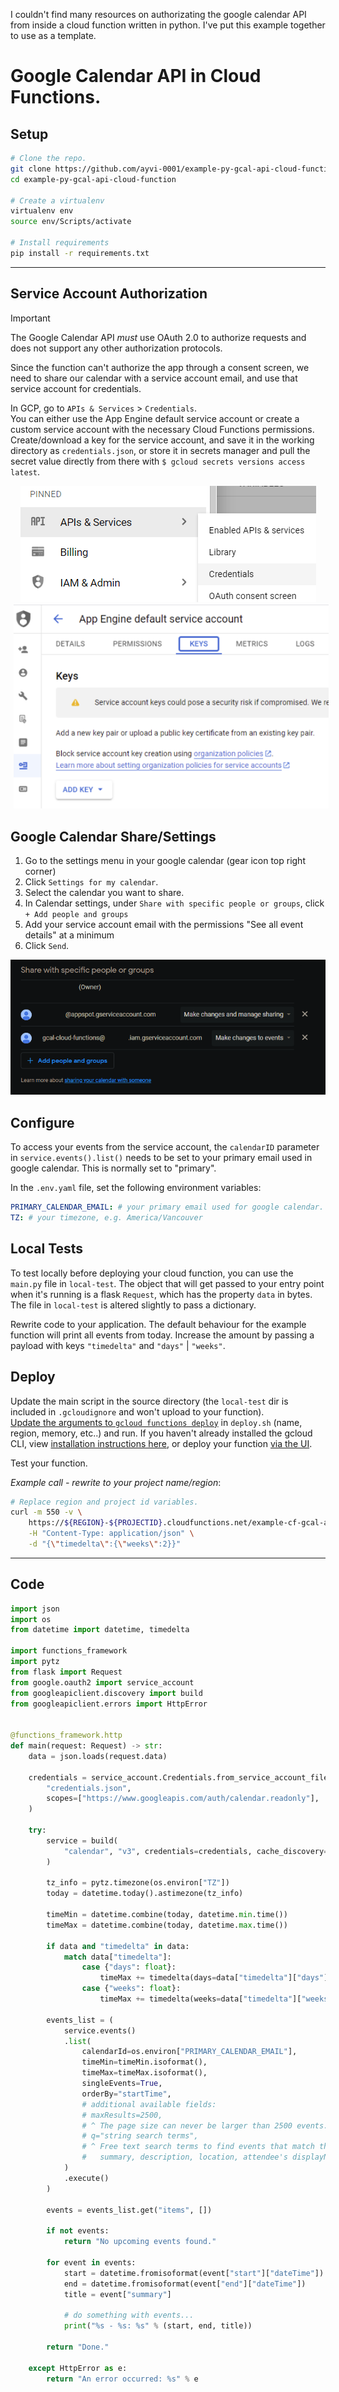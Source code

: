 I couldn't find many resources on authorizating the google calendar API from inside a cloud function written in python. I've put this example together to use as a template.

# Google Calendar API in Cloud Functions.

## Setup

```sh
# Clone the repo.
git clone https://github.com/ayvi-0001/example-py-gcal-api-cloud-function
cd example-py-gcal-api-cloud-function

# Create a virtualenv
virtualenv env
source env/Scripts/activate

# Install requirements
pip install -r requirements.txt
```

---

## Service Account Authorization

> [!IMPORTANT]  
> The Google Calendar API _must_ use OAuth 2.0 to authorize requests and does not support any other authorization protocols.

Since the function can't authorize the app through a consent screen, we need to share our calendar with a service account email, and use that service account for credentials.

In GCP, go to `APIs & Services` > `Credentials`.  
You can either use the App Engine default service account or create a custom service account with the necessary Cloud Functions permissions.  
Create/download a key for the service account, and save it in the working directory as `credentials.json`, or store it in secrets manager and pull the secret value directly from there with `$ gcloud secrets versions access latest`.

<p align="center">
  <img src="docs/apis-credentials.png" hspace="5"> 
  <img src="docs/apis-keys.png" hspace="5"> 
</p>

## Google Calendar Share/Settings

1. Go to the settings menu in your google calendar (gear icon top right corner)
2. Click `Settings for my calendar`.
3. Select the calendar you want to share.
4. In Calendar settings, under `Share with specific people or groups`, click `+ Add people and groups`
5. Add your service account email with the permissions "See all event details" at a minimum
6. Click `Send`.

<p align="center"> <img src="docs/gcal-share.png"> <br> </p>

## Configure

To access your events from the service account, the `calendarID` parameter in `service.events().list()` needs to be set to your primary email used in google calendar. This is normally set to "primary".

In the `.env.yaml` file, set the following environment variables:

```yaml
PRIMARY_CALENDAR_EMAIL: # your primary email used for google calendar.
TZ: # your timezone, e.g. America/Vancouver
```

## Local Tests

To test locally before deploying your cloud function, you can use the `main.py` file in `local-test`.
The object that will get passed to your entry point when it's running is a flask `Request`, which has the property `data` in bytes. The file in `local-test` is altered slightly to pass a dictionary.

Rewrite code to your application. The default behaviour for the example function will print all events from today. Increase the amount by passing a payload with keys `"timedelta"` and `"days"` | `"weeks"`.

## Deploy

Update the main script in the source directory (the `local-test` dir is included in `.gcloudignore` and won't upload to your function).  
[Update the arguments to `gcloud functions deploy`](https://cloud.google.com/sdk/gcloud/reference/functions/deploy) in `deploy.sh` (name, region, memory, etc..) and run. If you haven't already installed the gcloud CLI, view [installation instructions here](https://cloud.google.com/sdk/docs/install), or deploy your function [via the UI](https://console.cloud.google.com/functions/list).

Test your function.

_Example call - rewrite to your project name/region_:

```sh
# Replace region and project id variables.
curl -m 550 -v \
    https://${REGION}-${PROJECTID}.cloudfunctions.net/example-cf-gcal-api \
    -H "Content-Type: application/json" \
    -d "{\"timedelta\":{\"weeks\":2}}"
```

---

## Code

```py
import json
import os
from datetime import datetime, timedelta

import functions_framework
import pytz
from flask import Request
from google.oauth2 import service_account
from googleapiclient.discovery import build
from googleapiclient.errors import HttpError


@functions_framework.http
def main(request: Request) -> str:
    data = json.loads(request.data)

    credentials = service_account.Credentials.from_service_account_file(
        "credentials.json",
        scopes=["https://www.googleapis.com/auth/calendar.readonly"],
    )

    try:
        service = build(
            "calendar", "v3", credentials=credentials, cache_discovery=False
        )

        tz_info = pytz.timezone(os.environ["TZ"])
        today = datetime.today().astimezone(tz_info)

        timeMin = datetime.combine(today, datetime.min.time())
        timeMax = datetime.combine(today, datetime.max.time())

        if data and "timedelta" in data:
            match data["timedelta"]:
                case {"days": float}:
                    timeMax += timedelta(days=data["timedelta"]["days"])
                case {"weeks": float}:
                    timeMax += timedelta(weeks=data["timedelta"]["weeks"])

        events_list = (
            service.events()
            .list(
                calendarId=os.environ["PRIMARY_CALENDAR_EMAIL"],
                timeMin=timeMin.isoformat(),
                timeMax=timeMax.isoformat(),
                singleEvents=True,
                orderBy="startTime",
                # additional available fields:
                # maxResults=2500,
                # ^ The page size can never be larger than 2500 events. Optional.
                # q="string search terms",
                # ^ Free text search terms to find events that match these terms in the following fields:
                #   summary, description, location, attendee's displayName, attendee's email. Optional.
            )
            .execute()
        )

        events = events_list.get("items", [])

        if not events:
            return "No upcoming events found."

        for event in events:
            start = datetime.fromisoformat(event["start"]["dateTime"])
            end = datetime.fromisoformat(event["end"]["dateTime"])
            title = event["summary"]

            # do something with events...
            print("%s - %s: %s" % (start, end, title))

        return "Done."

    except HttpError as e:
        return "An error occurred: %s" % e
```
